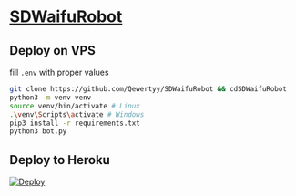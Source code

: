 # [SDWaifuRobot](https://t.me/SDWaifuRobot)


## Deploy on VPS
fill `.env` with proper values
```bash
git clone https://github.com/Qewertyy/SDWaifuRobot && cdSDWaifuRobot
python3 -m venv venv
source venv/bin/activate # Linux
.\venv\Scripts\activate # Windows
pip3 install -r requirements.txt
python3 bot.py
```

## Deploy to Heroku
[![Deploy](https://www.herokucdn.com/deploy/button.svg)](https://dashboard.heroku.com/new?template=https://github.com/Qewertyy/SDWaifuRobot)
